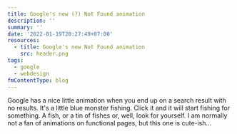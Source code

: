```yaml
---
title: Google's new (?) Not Found animation
description: ''
summary: ''
date: '2022-01-19T20:27:49+07:00'
resources:
  - title: Google's new Not Found animation
    src: header.png
tags:
  - google
  - webdesign
fmContentType: blog
---
```


Google has a nice little animation when you end up on a search result with no results. It's a little blue monster fishing. Click it and it will start fishing for something. A fish, or a tin of fishes or, well, look for yourself. I am normally not a fan of animations on functional pages, but this one is cute-ish…
